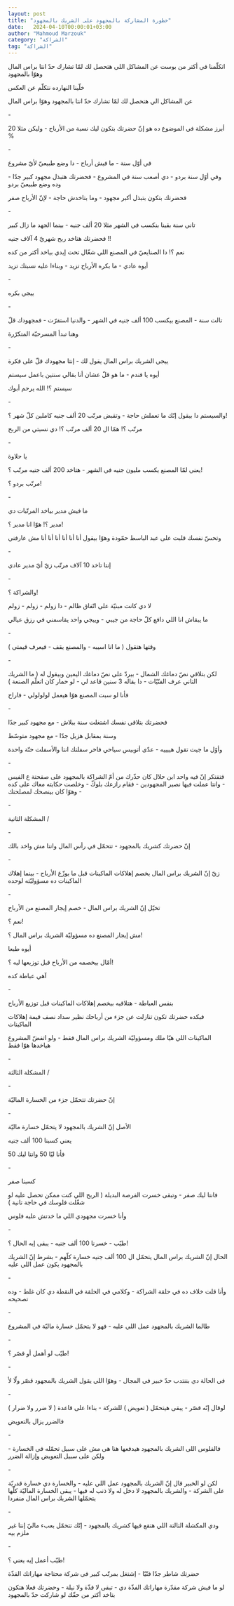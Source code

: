 ```yaml
---
layout: post
title: "خطورة المشاركة بالمجهود على الشريك بالمجهود"
date:   2024-04-10T00:00:01+03:00
author: "Mahmoud Marzouk"
category: "الشراكة"
tag: "الشراكة"
---
```



اتكلّمنا في أكتر من بوست عن المشاكل اللي هتحصل لك لمّا
تشارك حدّ انتا براس المال وهوّا بالمجهود

خلّينا النهارده نتكلّم عن العكس

عن المشاكل الي هتحصل لك لمّا تشارك حدّ انتا بالمجهود وهوّا
براس المال

\-

أبرز مشكلة في الموضوع ده هو إنّ حضرتك بتكون ليك نسبة من
الأرباح - وليكن مثلا 20 %

\-

في أوّل سنة - ما فيش أرباح - دا وضع طبيعيّ لأيّ
مشروع

وفي أوّل سنة بردو - دي أصعب سنة في المشروع - فحضرتك هتبذل
مجهود كبير جدّا - وده وضع طبيعيّ بردو

فحضرتك بتكون بتبذل أكبر مجهود - وما بتاخدش حاجة - لإنّ
الأرباح صفر

\-

تاني سنة بقينا بنكسب في الشهر مثلا 20 ألف جنيه - بينما
الجهد ما زال كبير

فحضرتك هتاخد ربح شهريّ 4 آلاف جنيه !!

نعم ؟! دا الصنايعيّ في المصنع اللي شغّال تحت إيدي بياخد
أكتر من كده

أيوه عادي - ما بكره الأرباح تزيد - وبناءا عليه نسبتك
تزيد

\-

ييجي بكره

\-

تالت سنة - المصنع بيكسب 100 ألف جنيه في الشهر - والدنيا
استقرّت - فمجهودك قلّ

وهنا تبدأ المسرحيّة المتكرّرة

\-

ييجي الشريك براس المال يقول لك - إنتا مجهودك قلّ على
فكرة

أيوه يا فندم - ما هو قلّ عشان أنا بقالي سنتين باعمل
سيستم

سيستم ؟! الله يرحم أبوك

\-

والسيستم دا بيقول إنّك ما تعملش حاجة - وتقبض مرتّب 20 ألف
جنيه كاملين كلّ شهر ؟!

مرتّب ؟! همّا ال 20 ألف مرتّب ؟! دي نسبتي من الربح

\-

يا حلاوة

يعني لمّا المصنع يكسب مليون جنيه في الشهر - هتاخد 200 ألف
جنيه مرتّب ؟!

مرتّب بردو ؟!

\-

ما فيش مدير بياخد المرتّبات دي

مدير ؟! هوّا انا مدير ؟!

وتحسّ نفسك قلبت على عبد الباسط حمّودة وهوّا بيقول أنا أنا
أنا أنا أنا أنا مش عارفني

\-

إنتا تاخد 10 آلاف مرتّب زيّ أيّ مدير عادي

\-

والشراكة ؟!

لا دي كانت مبنيّة على اتّفاق ظالم - دا زولم - زولم -
زولم

ما يبقاش انا اللي دافع كلّ حاجة من جيبي - وييجي واحد
يقاسمني في رزق عيالي

\-

وقتها هتقول ( ما انا اسيبه - والمصنع يقف - فيعرف
قيمتي )

\-

لكن بتلاقي نصّ دماغك الشمال - بيردّ على نصّ دماغك اليمين
وبيقول له ( ما الشريك التاني عرف الفنّيّات - دا بقاله 3 سنين قاعد لي - لو
حمار كان اتعلّم الصنعة )

فأنا لو سبت المصنع هوّا هيعمل لولولولي - فاراح

\-

فحضرتك بتلاقي نفسك اشتغلت سنة ببلاش - مع مجهود كبير
جدّا

وسنة بمقابل هزيل جدّا - مع مجهود متوسّط

وأوّل ما جيت تقول هييييه - عدّى أتوبيس سياحي فاخر سفلتك
انتا والأسفلت حتّة واحدة

\-

فتفتكر إنّ فيه واحد ابن حلال كان حذّرك من أمّ الشراكة
بالمجهود على صفحتة ع الفيس - وانتا عملت فيها نصير المجهودين - فقام رازعك
بلوكّ - وخلصت حكايته معاك على كده - وهوّا كان بينصحك لمصلحتك

\-

المشكلة الثانية /

\-

إنّ حضرتك كشريك بالمجهود - تتحمّل في رأس المال وانتا مش
واخد بالك

\-

زيّ إنّ الشريك براس المال يخصم إهلاكات الماكينات قبل ما
يوزّع الأرباح - بينما إهلاك الماكينات ده مسؤوليّته لوحده

\-

تخيّل إنّ الشريك براس المال - خصم إيجار المصنع من
الأرباح

نعم ؟!

مش إيجار المصنع ده مسؤوليّة الشريك براس المال ؟!

أيوه طبعا

أمّال بيخصمه من الأرباح قبل توزيعها ليه ؟!

آهي عباطة كده

\-

بنفس العباطة - هتلاقيه بيخصم إهلاكات الماكينات قبل توزيع
الأرباح

فبكده حضرتك تكون تنازلت عن جزء من أرباحك نظير سداد نصف
قيمة إهلاكات الماكينات

الماكينات اللي هيّا ملك ومسؤوليّة الشريك براس المال فقط -
ولو اتفضّ المشروع هياخدها هوّا فقط

\-

المشكلة الثالثة /

\-

إنّ حضرتك تتحمّل جزء من الخسارة الماليّة

\-

الأصل إنّ الشريك بالمجهود لا يتحمّل خسارة ماليّة

يعني كسبنا 100 ألف جنيه

فأنا ليّا 50 وانتا ليك 50

\-

كسبنا صفر

فانتا ليك صفر - وتبقى خسرت الفرصة البديلة ( الربح اللي
كنت ممكن تحصل عليه لو شغّلت فلوسك في حاجة تانية )

وأنا خسرت مجهودي اللي ما خدتش عليه فلوس

\-

طيّب - خسرنا 100 ألف جنيه - يبقى إيه الحال ؟!

الحال إنّ الشريك براس المال يتحمّل ال 100 ألف جنيه خسارة
كلّهم - بشرط إنّ الشريك بالمجهود يكون عمل اللي عليه

\-

وأنا قلت خلاف ده في حلقة الشراكة - وكلامي في الحلقة في
النقطة دي كان غلط - وده تصحيحه

\-

طالما الشريك بالمجهود عمل اللي عليه - فهو لا يتحمّل خسارة
ماليّة في المشروع

\-

طيّب لو أهمل أو قصّر ؟!

\-

في الحالة دي بننتدب حدّ خبير في المجال - وهوّا اللي يقول
الشريك بالمجهود قصّر ولّا لأ

\-

لوقال إنّه قصّر - يبقى هيتحمّل ( تعويض ) للشركة - بناءا على
قاعدة ( لا ضرر ولا ضرار )

فالضرر يزال بالتعويض

\-

فالفلوس اللي الشريك بالمجهود هيدفعها هنا هي مش على سبيل
تحمّله في الخسارة - ولكن على سبيل التعويض وإزالة الضرر

\-

لكن لو الخبير قال إنّ الشريك بالمجهود عمل اللي عليه -
والخسارة دي خسارة قدريّة على الشركة - والشريك بالمجهود لا دخل له ولا ذنب
له فيها - يبقى الخسارة الماليّة كلّها يتحمّلها الشريك براس المال
منفردا

\-

ودي المكشلة التالتة اللي هتقع فيها كشريك بالمجهود - إنّك
تتحمّل بعبء ماليّ إنتا غير ملزم بيه

\-

طيّب أعمل إيه يعني ؟!

حضرتك شاطر جدّا فنّيّا - إشتغل بمرتّب كبير في شركة محتاجة
مهاراتك الفذّة

لو ما فيش شركة مقدّرة مهاراتك الفذّة دي - تبقى لا فذّة ولا
نيلة - وحضرتك فعلا هتكون بتاخد أكتر من حقّك لو شاركت حدّ بالمجهود
